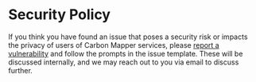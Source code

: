 # Security Policy

If you think you have found an issue that poses a security risk or impacts the privacy of users of Carbon Mapper services, please [report a vulnerability](https://github.com/carbon-mapper/platform-public/security/advisories/new) and follow the prompts in the issue template. These will be discussed internally, and we may reach out to you via email to discuss further.
